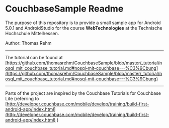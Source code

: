 # CouchbaseSample Readme
The purpose of this repository is to provide a small sample app for Android 5.0.1 and AndroidStudio for the
course **WebTechnologies** at the Technische Hochschule Mittelhessen.

Author: Thomas Rehm
___

The tutorial can be found at [https://github.com/thomasrehm/CouchbaseSample/blob/master/_tutorial/nosql_mit_couchbase_tutorial.md#nosql-mit-couchbase---%C3%9Cbung](https://github.com/thomasrehm/CouchbaseSample/blob/master/_tutorial/nosql_mit_couchbase_tutorial.md#nosql-mit-couchbase---%C3%9Cbung)


___

Parts of the project are inspired by the Couchbase Tutorials for Couchbase Lite (referring to [http://developer.couchbase.com/mobile/develop/training/build-first-android-app/index.html](http://developer.couchbase.com/mobile/develop/training/build-first-android-app/index.html) )
